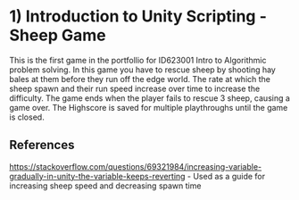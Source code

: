 # 1) Introduction to Unity Scripting - Sheep Game

This is the first game in the portfollio for ID623001 Intro to Algorithmic problem solving. In this game you have to rescue sheep by shooting hay bales at them before they run off the edge world. The rate at which the sheep spawn and their run speed increase over time to increase the difficulty. The game ends when the player fails to rescue 3 sheep, causing a game over. The Highscore is saved for multiple playthroughs until the game is closed.


## References
https://stackoverflow.com/questions/69321984/increasing-variable-gradually-in-unity-the-variable-keeps-reverting - Used as a guide for increasing sheep speed and decreasing spawn time

